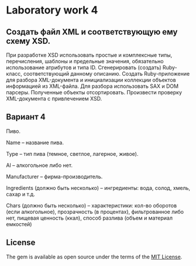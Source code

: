 # Laboratory work 4

## Создать файл XML и соответствующую ему схему XSD. 

При разработке XSD использовать простые и комплексные типы, перечисления, шаблоны и предельные значения, обязательно использование атрибутов и типа ID.
Сгенерировать (создать) Ruby-класс, соответствующий данному описанию. 
Создать Ruby-приложение для разбора XML-документа и инициализации коллекции объектов информацией из XML-файла. Для разбора использовать SAX и DOM парсеры. Полученные объекты отсортировать.
Произвести проверку XML-документа с привлечением XSD. 


## Вариант 4

Пиво.

Name – название пива.

Type – тип пива (темное, светлое, лагерное, живое).

Al – алкогольное либо нет.

Manufacturer – фирма-производитель.

Ingredients (должно быть несколько) – ингредиенты: вода, солод, хмель, сахар и т.д.

Chars (должно быть несколько) – характеристики: кол-во оборотов (если алкогольное), прозрачность (в процентах), фильтрованное либо нет, пищевая ценность (ккал), способ разлива (объем и материал емкостей)




## License

The gem is available as open source under the terms of the [MIT License](https://opensource.org/licenses/MIT).
